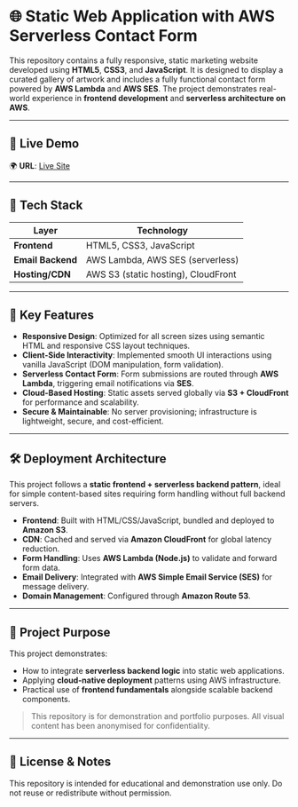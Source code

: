 # 🌐 Static Web Application with AWS Serverless Contact Form

This repository contains a fully responsive, static marketing website developed using **HTML5**, **CSS3**, and **JavaScript**. It is designed to display a curated gallery of artwork and includes a fully functional contact form powered by **AWS Lambda** and **AWS SES**. The project demonstrates real-world experience in **frontend development** and **serverless architecture on AWS**.

---

## 🔗 Live Demo

🌍 **URL**: [Live Site](https://project2.lamounierdigital.com/)

---

## 🧰 Tech Stack

| Layer            | Technology                         |
|------------------|-------------------------------------|
| **Frontend**      | HTML5, CSS3, JavaScript             |
| **Email Backend** | AWS Lambda, AWS SES (serverless)    |
| **Hosting/CDN**   | AWS S3 (static hosting), CloudFront |

---

## 🎯 Key Features

- **Responsive Design**: Optimized for all screen sizes using semantic HTML and responsive CSS layout techniques.
- **Client-Side Interactivity**: Implemented smooth UI interactions using vanilla JavaScript (DOM manipulation, form validation).
- **Serverless Contact Form**: Form submissions are routed through **AWS Lambda**, triggering email notifications via **SES**.
- **Cloud-Based Hosting**: Static assets served globally via **S3 + CloudFront** for performance and scalability.
- **Secure & Maintainable**: No server provisioning; infrastructure is lightweight, secure, and cost-efficient.

---

## 🛠 Deployment Architecture

This project follows a **static frontend + serverless backend pattern**, ideal for simple content-based sites requiring form handling without full backend servers.

- **Frontend**: Built with HTML/CSS/JavaScript, bundled and deployed to **Amazon S3**.
- **CDN**: Cached and served via **Amazon CloudFront** for global latency reduction.
- **Form Handling**: Uses **AWS Lambda (Node.js)** to validate and forward form data.
- **Email Delivery**: Integrated with **AWS Simple Email Service (SES)** for message delivery.
- **Domain Management**: Configured through **Amazon Route 53**.

---

## 📁 Project Purpose

This project demonstrates:
- How to integrate **serverless backend logic** into static web applications.
- Applying **cloud-native deployment** patterns using AWS infrastructure.
- Practical use of **frontend fundamentals** alongside scalable backend components.

> This repository is for demonstration and portfolio purposes. All visual content has been anonymised for confidentiality.

---

## 📄 License & Notes

This repository is intended for educational and demonstration use only. Do not reuse or redistribute without permission.